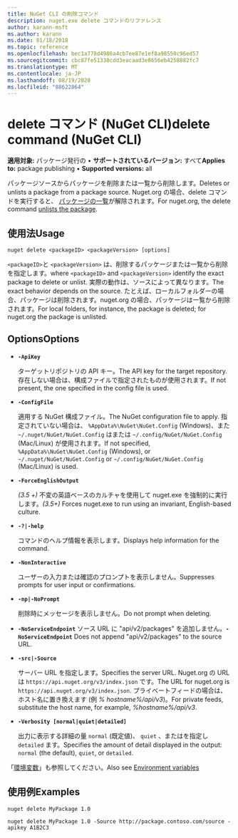 ```yaml
---
title: NuGet CLI の削除コマンド
description: nuget.exe delete コマンドのリファレンス
author: karann-msft
ms.author: karann
ms.date: 01/18/2018
ms.topic: reference
ms.openlocfilehash: bec1a778d4986a4cb7ee87e1ef8a98550c96ed57
ms.sourcegitcommit: cbc87fe51330cdd3eacaad3e8656eb4258882fc7
ms.translationtype: MT
ms.contentlocale: ja-JP
ms.lasthandoff: 08/19/2020
ms.locfileid: "88622864"
---
```

# <a name="delete-command-nuget-cli"></a><span data-ttu-id="d9439-103">delete コマンド (NuGet CLI)</span><span class="sxs-lookup"><span data-stu-id="d9439-103">delete command (NuGet CLI)</span></span>

<span data-ttu-id="d9439-104">**適用対象:** パッケージ発行の &bullet; **サポートされているバージョン:** すべて</span><span class="sxs-lookup"><span data-stu-id="d9439-104">**Applies to:** package publishing &bullet; **Supported versions:** all</span></span>

<span data-ttu-id="d9439-105">パッケージソースからパッケージを削除または一覧から削除します。</span><span class="sxs-lookup"><span data-stu-id="d9439-105">Deletes or unlists a package from a package source.</span></span> <span data-ttu-id="d9439-106">Nuget.org の場合、delete コマンドを実行すると、 [パッケージの一覧](../../nuget-org/policies/deleting-packages.md)が解除されます。</span><span class="sxs-lookup"><span data-stu-id="d9439-106">For nuget.org, the delete command [unlists the package](../../nuget-org/policies/deleting-packages.md).</span></span>

## <a name="usage"></a><span data-ttu-id="d9439-107">使用法</span><span class="sxs-lookup"><span data-stu-id="d9439-107">Usage</span></span>

```cli
nuget delete <packageID> <packageVersion> [options]
```

<span data-ttu-id="d9439-108">`<packageID>`と `<packageVersion>` は、削除するパッケージまたは一覧から削除を指定します。</span><span class="sxs-lookup"><span data-stu-id="d9439-108">where `<packageID>` and `<packageVersion>` identify the exact package to delete or unlist.</span></span> <span data-ttu-id="d9439-109">実際の動作は、ソースによって異なります。</span><span class="sxs-lookup"><span data-stu-id="d9439-109">The exact behavior depends on the source.</span></span> <span data-ttu-id="d9439-110">たとえば、ローカルフォルダーの場合、パッケージは削除されます。nuget.org の場合、パッケージは一覧から削除されます。</span><span class="sxs-lookup"><span data-stu-id="d9439-110">For local folders, for instance, the package is deleted; for nuget.org the package is unlisted.</span></span>

## <a name="options"></a><span data-ttu-id="d9439-111">Options</span><span class="sxs-lookup"><span data-stu-id="d9439-111">Options</span></span>

- **`-ApiKey`**

  <span data-ttu-id="d9439-112">ターゲットリポジトリの API キー。</span><span class="sxs-lookup"><span data-stu-id="d9439-112">The API key for the target repository.</span></span> <span data-ttu-id="d9439-113">存在しない場合は、構成ファイルで指定されたものが使用されます。</span><span class="sxs-lookup"><span data-stu-id="d9439-113">If not present, the one specified in the config file is used.</span></span>

- **`-ConfigFile`**

  <span data-ttu-id="d9439-114">適用する NuGet 構成ファイル。</span><span class="sxs-lookup"><span data-stu-id="d9439-114">The NuGet configuration file to apply.</span></span> <span data-ttu-id="d9439-115">指定されていない場合は、 `%AppData%\NuGet\NuGet.Config` (Windows)、また `~/.nuget/NuGet/NuGet.Config` はまたは `~/.config/NuGet/NuGet.Config` (Mac/Linux) が使用されます。</span><span class="sxs-lookup"><span data-stu-id="d9439-115">If not specified, `%AppData%\NuGet\NuGet.Config` (Windows), or `~/.nuget/NuGet/NuGet.Config` or `~/.config/NuGet/NuGet.Config` (Mac/Linux) is used.</span></span>

- **`-ForceEnglishOutput`**

  <span data-ttu-id="d9439-116">*(3.5 +)* 不変の英語ベースのカルチャを使用して nuget.exe を強制的に実行します。</span><span class="sxs-lookup"><span data-stu-id="d9439-116">*(3.5+)* Forces nuget.exe to run using an invariant, English-based culture.</span></span>

- **`-?|-help`**

  <span data-ttu-id="d9439-117">コマンドのヘルプ情報を表示します。</span><span class="sxs-lookup"><span data-stu-id="d9439-117">Displays help information for the command.</span></span>

- **`-NonInteractive`**

  <span data-ttu-id="d9439-118">ユーザーの入力または確認のプロンプトを表示しません。</span><span class="sxs-lookup"><span data-stu-id="d9439-118">Suppresses prompts for user input or confirmations.</span></span>

 - **`-np|-NoPrompt`**

   <span data-ttu-id="d9439-119">削除時にメッセージを表示しません。</span><span class="sxs-lookup"><span data-stu-id="d9439-119">Do not prompt when deleting.</span></span>

 - <span data-ttu-id="d9439-120">**`-NoServiceEndpoint`** ソース URL に "api/v2/packages" を追加しません。</span><span class="sxs-lookup"><span data-stu-id="d9439-120">**`-NoServiceEndpoint`** Does not append "api/v2/packages" to the source URL.</span></span>

- **`-src|-Source`**

  <span data-ttu-id="d9439-121">サーバー URL を指定します。</span><span class="sxs-lookup"><span data-stu-id="d9439-121">Specifies the server URL.</span></span> <span data-ttu-id="d9439-122">Nuget.org の URL は `https://api.nuget.org/v3/index.json` です。</span><span class="sxs-lookup"><span data-stu-id="d9439-122">The URL for nuget.org is `https://api.nuget.org/v3/index.json`.</span></span> <span data-ttu-id="d9439-123">プライベートフィードの場合は、ホスト名に置き換えます (例 *% hostname%/api/v3*)。</span><span class="sxs-lookup"><span data-stu-id="d9439-123">For private feeds, substitute the host name, for example, *%hostname%/api/v3*.</span></span>

- **`-Verbosity [normal|quiet|detailed]`**

  <span data-ttu-id="d9439-124">出力に表示する詳細の量 `normal` (既定値)、 `quiet` 、またはを指定し `detailed` ます。</span><span class="sxs-lookup"><span data-stu-id="d9439-124">Specifies the amount of detail displayed in the output: `normal` (the default), `quiet`, or `detailed`.</span></span>

<span data-ttu-id="d9439-125">「[環境変数](cli-ref-environment-variables.md)」も参照してください。</span><span class="sxs-lookup"><span data-stu-id="d9439-125">Also see [Environment variables](cli-ref-environment-variables.md)</span></span>

## <a name="examples"></a><span data-ttu-id="d9439-126">使用例</span><span class="sxs-lookup"><span data-stu-id="d9439-126">Examples</span></span>

```cli
nuget delete MyPackage 1.0

nuget delete MyPackage 1.0 -Source http://package.contoso.com/source -apikey A1B2C3
```
